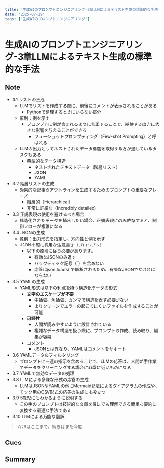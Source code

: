 ```yaml
---
title: '生成AIのプロンプトエンジニアリング-3章LLMによるテキスト生成の標準的な手法'
date: '2025-07-29'
tags: ['生成AIのプロンプトエンジニアリング']
---
```


# 生成AIのプロンプトエンジニアリング-3章LLMによるテキスト生成の標準的な手法

## Note

- 3.1 リストの生成
  - LLMでリストを作成する際に、前後にコメントが表示されることがある
    - Pythonで処理するときにいらない部分
  - 原則：例を示す
    - プロンプトに例が含まれるように修正することで、期待する出力に大きな影響を与えることができる
      - フューショットプロンプティング（Few-shot Prompting）と呼ばれる
  - LLMの出力としてネストされたデータ構造を取得する方が適しているタスクもある
    - 典型的なデータ構造
      - ネストされたテキストデータ（階層リスト）
      - JSON
      - YAML
- 3.2 階層リストの生成
  - 効果的な記事のアウトラインを生成するためのプロンプトの重要なフレーズ
    - 階層的（Hierarchical）
    - 非常に詳細な（Incredibly detailed）
- 3.3 正規表現の使用を避けるべき場合
  - 構造化されたデータを抽出したい場合、正規表現にのみ依存すると、制御フローが複雑になる
- 3.4 JSONの生成
  - 原則：出力形式を指定し、方向性と例を示す
  - JSONの際に有用な注意書き（プロンプト）
    - 以下の原則に従う必要があります。
      - 有効なJSONのみ返す
      - バックティック記号（`）を含めない
      - 応答はjson.loads()で解析されるため、有効なJSONでなければならない
- 3.5 YAMLの生成
  - YAML形式は以下の利点を持つ構造化データの形式
    - **文字のエスケープが不要**
      - 中括弧、角括弧、カンマで構造を表す必要がない
      - よりクリーンでエラーの起こりにくいファイルを作成することが可能
    - **可読性**
      - 人間が読みやすいように設計されている
      - 複雑なデータ構造を扱う際に、プロンプトの作成、読み取り、編集が容易
    - コメント
      - JSONとは異なり、YAMLはコメントをサポート
- 3.6 YAMLデータのフィルタリング
  - プロンプトに一連の指示を含めることで、LLMの応答は、人間が手作業でデータをクリーニングする場合に非常に近いものになる
- 3.7 YAMLで無効なデータの処理
- 3.8 LLMによる多様な形式の応答の生成
  - LLMはJSONやYAMLの他にMermaid記法によるダイアグラムの作成や、モック用のCSV形式の応答の生成にも役立つ
- 3.9 5歳児にもわかるように説明する
  - この手のプロンプトは技術的な文章を誰にでも理解できる簡単な要約に変換する最適な手法である
- 3.10 LLMによる万能な翻訳

> 7/29はここまで。続きはまた今度

## Cues

## Summary